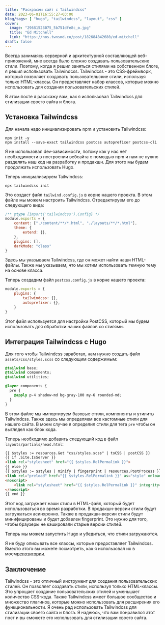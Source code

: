 ```yaml
---
title: "Раскрасим сайт с Tailwindcss"
date: 2023-06-01T16:55:27+03:00
blog/tags: [ "hugo", "tailwindcss", "layout", "css" ]
cover:
  image: "29681523075_5b751dfe8c_o.jpg"
  title: "Ed Mitchell"
  link: "https://nos.twnsnd.co/post/182684842680/ed-mitchell"
draft: false
---
```


Всегда занимаясь серверной и архитектурной составляющей веб-приложений, мне всегда было сложно создавать
пользовательские стили. Поэтому, когда я решил заняться стилями на собственном блоге, я решил использовать Tailwindcss.
Tailwindcss - это CSS-фреймворк, который позволяет создавать пользовательские стили, используя только HTML-классы. Он
предоставляет набор классов, которые можно использовать для создания пользовательских стилей.

В этом посте я расскажу вам, как я использовал Tailwindcss для стилизации своего сайта и блога.

## Установка Tailwindcss

Для начала надо инициализировать npm и установить Tailwindcss:

```shell
npm init -y
npm install --save-exact tailwindcss postcss autoprefixer postcss-cli
```

Я не использовал dev-зависимости, потому как у нас нет необходимости в построении вебсайта с помощью npm и нам не нужно
разделять наш код на разработку и продакшн. Для этого мы будем продолжать использовать Hugo.

Теперь инициализируем Tailwindcss:

```shell
npx tailwindcss init
```

Это создаст файл `tailwind.config.js` в корне нашего проекта. В этом файле мы можем настроить Tailwindcss. Отредактируем
его до следующего вида:

```js
/** @type {import('tailwindcss').Config} */
module.exports = {
    content: ["./content/**/*.html", "./layouts/**/*.html"],
    theme: {
        extend: {},
    },
    plugins: [],
    darkMode: "class"
}
```

Здесь мы указываем Tailwindcss, где он может найти наши HTML-файлы. Также мы указываем, что мы хотим использовать темную
тему на основе класса.

Теперь создадим файл `postcss.config.js` в корне нашего проекта:

```js
module.exports = {
    plugins: {
        tailwindcss: {},
        autoprefixer: {},
    }
}
```

Этот файл используется для настройки PostCSS, который мы будем использовать для обработки наших файлов со стилями.

## Интеграция Tailwindcss с Hugo

Для того чтобы Tailwindcss заработал, нам нужно создать файл `assets/css/styles.scss` со следующим содержимым:

```scss
@tailwind base;
@tailwind components;
@tailwind utilities;

@layer components {
  pre {
    @apply p-4 shadow-md bg-gray-100 my-6 rounded-md;
  }
}
```

В этом файле мы импортируем базовые стили, компоненты и утилиты Tailwindcss. Также здесь мы определяем все кастомные
стили для нашего сайта. В моем случае я определил стили для тега `pre` чтобы он выглядел как блок кода.

Теперь необходимо добавить следующий код в файл `layouts/partials/head.html`:

```html
{{ $styles := resources.Get "css/styles.scss" | toCSS | postCSS }}
{{ if .Site.IsServer }}
<link rel="stylesheet" href="{{ $styles.RelPermalink }}">
{{ else }}
{{ $styles := $styles | minify | fingerprint | resources.PostProcess }}
<link rel="preload" href="{{ $styles.RelPermalink }}" as="style" onload="this.onload=null;this.rel='stylesheet'">
<noscript>
    <link rel="stylesheet" href="{{ $styles.RelPermalink }}" integrity="{{ $styles.Data.Integrity }}">
</noscript>
{{ end }}
```

Этот код загружает наши стили в HTML-файл, который будет использоваться во время разработки. В продакшн-версии стили
будут загружаться асинхронно. Также в продакшн-версии стили будут минифицированы и будет добавлен fingerprint. Это нужно
для того, чтобы браузеры не кэшировали старые версии стилей.

Теперь мы можем запустить Hugo и убедиться, что стили загружаются.

Я не буду описывать все классы, которые предоставляет Tailwindcss. Вместо этого вы можете посмотреть, как я использовал
их в моем[репозитории](https://github.com/andrewmolyuk/andrew.molyuk.com).

## Заключение

Tailwindcss - это отличный инструмент для создания пользовательских стилей. Он позволяет создавать стили, используя
только HTML-классы. Это упрощает создание пользовательских стилей и уменьшает количество CSS-кода. Также Tailwindcss
имеет большое сообщество и множество плагинов, которые можно использовать для расширения его функциональности. Я очень
рад использовать Tailwindcss для стилизации своего сайта и блога. Я надеюсь, что вам понравился этот пост и вы сможете
его использовать для стилизации своего сайта.
